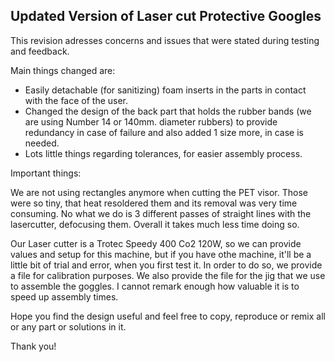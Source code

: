 <h2>Updated Version of Laser cut Protective Googles</h2>

This revision adresses concerns and issues that were stated during testing and feedback.

Main things changed are:

- Easily detachable (for sanitizing) foam inserts in the parts in contact with the face of the user.
- Changed the design of the back part that holds the rubber bands (we are using Number 14 or 140mm. diameter rubbers) to provide redundancy in case of failure and also added 1 size more, in case is needed.
- Lots little things regarding tolerances, for easier assembly process.

Important things:

We are not using rectangles anymore when cutting the PET visor. Those were so tiny, that heat resoldered them and its removal was very time consuming. No what we do is 3 different passes of straight lines with the lasercutter, defocusing them. Overall it takes much less time doing so.

Our Laser cutter is a Trotec Speedy 400 Co2 120W, so we can provide values and setup for this machine, but if you have othe machine, it'll be a little bit of trial and error, when you first test it. In order to do so, we provide a file for calibration purposes.
We also provide the file for the jig that we use to assemble the goggles. I cannot remark enough how valuable it is to speed up assembly times.

Hope you find the design useful and feel free to copy, reproduce or remix all or any part or solutions in it.

Thank you!
